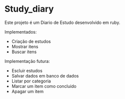 # Study_diary

Este projeto é um Diario de Estudo desenvolvido em ruby.

Implementados:
- Criação de estudos
- Mostrar itens
- Buscar itens

Implementação futura:
- Escluir estudos
- Salvar dados em banco de dados
- Listar por categoria
- Marcar um item como concluido
- Apagar um item